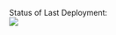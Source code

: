 Status of Last Deployment:<br>
<img src="https://github.com/adv4000/docker-test/workflows/my-first-commit/badge.svg?branch=flask"><br>